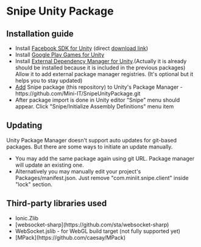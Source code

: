 # Snipe Unity Package


## Installation guide

<ul>
<li> Install <a href="https://developers.facebook.com/docs/unity/">Facebook SDK for Unity</a> (direct <a href="https://origincache.facebook.com/developers/resources/?id=FacebookSDK-current.zip">download link</a>)
<li> Install <a href="https://github.com/playgameservices/play-games-plugin-for-unity">Google Play Games for Unity</a>
<li> Install <a href="https://github.com/googlesamples/unity-jar-resolver/blob/master/external-dependency-manager-latest.unitypackage">External Dependency Manager for Unity</a>.(Actually it is already should be installed because it is included in the previous packages)<br />
Allow it to add external package manager registries. (It's optional but it helps you to stay updated)
<li> <a href="https://docs.unity3d.com/Manual/upm-ui-giturl.html">Add</a> Snipe package (this repository) to Unity's Package Manager - https://github.com/Mini-IT/SnipeUnityPackage.git
<li> After package import is done in Unity editor "Snipe" menu should appear. Click "Snipe/Initialize Assembly Definitions" menu item
</ul>

## Updating

Unity Package Manager doesn't support auto updates for git-based packages. But there are some ways to initiate an update manually.
<ul>
<li> You may add the same package again using git URL. Package manager will update an existing one.
<li> Alternatively you may manually edit your project's Packages/manifest.json. Just remove "com.miniit.snipe.client" inside "lock" section.
</ul>

## Third-party libraries used

<ul>
<li> Ionic.Zlib
<li> [websocket-sharp](https://github.com/sta/websocket-sharp)
<li> WebSocket.jslib - for WebGL build target  (not fully supported yet)
<li> [MPack](https://github.com/caesay/MPack)
</ul>
